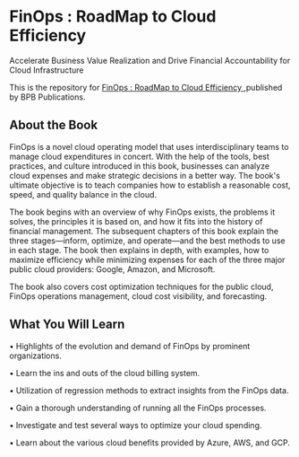 # FinOps : RoadMap to Cloud Efficiency

Accelerate Business Value Realization and Drive Financial Accountability for Cloud Infrastructure

This is the repository for [FinOps : RoadMap to Cloud Efficiency
](https://bpbonline.com/products/finops-roadmap-to-cloud-efficiency),published by BPB Publications. 

## About the Book
FinOps is a novel cloud operating model that uses interdisciplinary teams to manage cloud expenditures in concert. With the help of the tools, best practices, and culture introduced in this book, businesses can analyze cloud expenses and make strategic decisions in a better way. The book's ultimate objective is to teach companies how to establish a reasonable cost, speed, and quality balance in the cloud.
 
The book begins with an overview of why FinOps exists, the problems it solves, the principles it is based on, and how it fits into the history of financial management. The subsequent chapters of this book explain the three stages—inform, optimize, and operate—and the best methods to use in each stage. The book then explains in depth, with examples, how to maximize efficiency while minimizing expenses for each of the three major public cloud providers: Google, Amazon, and Microsoft.
 
The book also covers cost optimization techniques for the public cloud, FinOps operations management, cloud cost visibility, and forecasting.

## What You Will Learn
•  Highlights of the evolution and demand of FinOps by prominent organizations.

•  Learn the ins and outs of the cloud billing system.

•  Utilization of regression methods to extract insights from the FinOps data.

•  Gain a thorough understanding of running all the FinOps processes.

•  Investigate and test several ways to optimize your cloud spending.

•  Learn about the various cloud benefits provided by Azure, AWS, and GCP.
